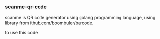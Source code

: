 ### scanme-qr-code

scanme is QR code generator using golang programming language, using library from ithub.com/boombuler/barcode. 

to use this code 

```git clone 
